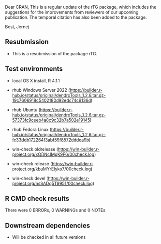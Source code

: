 Dear CRAN, 
This is a regular update of the rTG package, which includes the suggestions for the improvements from reviewers of our upcoming publication. The temporal citation has also been added to the package.

Best,
Jernej 

##  Resubmission
* This is a resubmission of the package rTG.

## Test environments
* local OS X install, R 4.1.1

* rhub Windows Server 2022 (https://builder.r-hub.io/status/original/dendroTools_1.2.6.tar.gz-19c7606918c5402180d92edc74c9136d)
* rhub Ubuntu (https://builder.r-hub.io/status/original/dendroTools_1.2.6.tar.gz-57373fc9ceeb4a8c9c32b7a502e19145)
* rhub Fedora Linux (https://builder.r-hub.io/status/original/dendroTools_1.2.6.tar.gz-fc33ddb172264f3abf59f8572dddea9b)

* win-check oldrelease (https://win-builder.r-project.org/xQDNcIMgK9F6/00check.log)
* win-check release (https://win-builder.r-project.org/kbuMYrEIyko7/00check.log)
* win-check devel (https://win-builder.r-project.org/nsSADg5T9951/00check.log)

## R CMD check results
There were 0 ERRORs, 0 WARNINGs and 0 NOTEs

## Downstream dependencies
* Will be checked in all future versions
